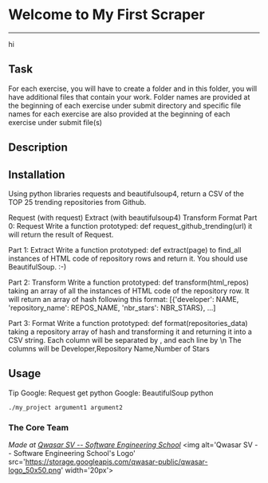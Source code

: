 # Welcome to My First Scraper
***
hi
## Task
For each exercise, you will have to create a folder and in this folder, you will have additional files that contain your work. Folder names are provided at the beginning of each exercise under submit directory and specific file names for each exercise are also provided at the beginning of each exercise under submit file(s)

## Description
<!doctype html><html itemscope="" itemtype="http://schema.org/WebPage" lang="en"><head><meta charset="UTF-8"><meta content="origin" name="referrer"><meta content="Search the world's information, including webpages, images, videos and more. Google has many special features to help you find exactly what you're looking for." name="description"><meta content="noodp" name="robots"><meta content="/images/branding/googleg/1x/googleg_standard_color_128dp.png" itemprop="image"><meta content="origin" name="referrer"><title>Google</title><script nonce="RV78oTZM3BoorRaUbY2QZQ==">(function(){window.google={kEI:'Axs7X5WnBMut0PEPi5OcwAI',kEXPI:'31',u:'8804ad99',kBL:'vHaf'};google.sn='webhp';google.kHL='en';})();(function(){google.lc=[];google.li=0;google.getEI=function(a){for(var c;a&&(!a.getAttribute||!(c=a.getAttribute("eid")));)a=a.parentNode;return c||google.kEI};google.getLEI=function(a){for(var c=null;a&&(!a.getAttribute||!(c=a.getAttribute("leid")));)a=a.parentNode;return c};google.ml=function(){return null};google.time=function(){return Date.now()};google.log=function(a,c,b,d,g){if(b=google.logUrl(a,c,b,d,g)){a=new Image;var e=google.lc,f=google.li;e[f]=a;a.onerror=a.onload=a.onabort=function(){delete e[f]};google.vel&&google.vel.lu&&google.vel.lu(b);a.src=b;google.li=f+1}};google.logUrl=function(a,c,b,d,g){var e="",f=google.ls||"";b||-1!=c.search("&ei=")||(e="&ei="+google.getEI(d),-1==c.search("&lei=")&&(d=google.getLEI(d))&&(e+="&lei="+d));d="";!b&&google.cshid&&-
...
window.performance&&window.performance.navigation&&window.performance.navigation.type};function k(a,b){return!a||!b&&l(a)?0:a.getBoundingClientRect?m(a,b,function(c){return c.getBoundingClientRect()}):1}function l(a){if("none"==a.style.display)return!0;if(document.defaultView&&document.defaultView.getComputedStyle){var b=a.getAttribute("data-deferred");b&&a.setAttribute("data-deferred",0);var c=document.defaultView.getComputedStyle(a);c=!!c&&("hidden"==c.visibility||"0px"==c.height&&"0px"==c.width);b&&a.setAttribute("data-deferred",b);return c}return!1}
function m(a,b,c){var d=c(a);a=d.left+window.pageXOffset;c=d.top+window.pageYOffset;var e=d.width;d=d.height;var f=0;if(!b&&0>=d&&0>=e)return f;0>c+d?f=2:c>=(window.innerHeight||document.documentElement.clientHeight)&&(f=4);if(0>a+e||a>=(window.innerWi....
0==c.returnValue)c.returnValue=!0}c=[];for(d=b.a;d;d=d.parentNode)c.push(d);a=a.type;for(d=
c.length-1;0<=d;d--){b.a=c[d];var f=Aa(c[d],a,!0,b);e=e&&f}for(d=0;d<c.length;d++)b.a=c[d],f=Aa(c[d],a,!1,b),e=e&&f}return e}return za(a,new T(b,this))},Y=function(a){a=a[W];return a instanceof V?a:null},Z="__closure_events_fn_"+(1E9*Math.random()>>>0),ua=function(a){if("function"==aa(a))return a;a[Z]||(a[Z]=function(b){return a.handleEvent(b)});return a[Z]};ta(document,"DOMContentLoaded",function(){document.f&&(document.f.q.getAttribute("data-saf")||document.f.q.focus());document.gbqf&&document.gbqf.q.focus();document.images&&((new Image).src=s)});})();</script></div><textarea class="csi" name="csi" style="display:none"></textarea><script nonce="RV78oTZM3BoorRaUbY2QZQ==">(function(){
(function(){var c=google.time();if(google.timers&&google.timers.load.t){for(var a=document.getElementsByTagName("img"),d=0,b=void 0;b=a[d++];)google.c.setup(b);google.c.e("load","imn",String(a.length));google.c.ubr(!0,c);google.c.glu&&google.c.glu();google.rll(window,!1,function(){google.tick("load","ol");google.c.u("pr")})}})();}).call(this);google.drty&&google.drty();</script></body></html>

## Installation
Using python libraries requests and beautifulsoup4, return a CSV of the TOP 25 trending repositories from Github.

Request (with request)
Extract (with beautifulsoup4)
Transform
Format
Part 0: Request
Write a function prototyped: def request_github_trending(url) it will return the result of Request.

Part 1: Extract
Write a function prototyped: def extract(page) to find_all instances of HTML code of repository rows and return it. You should use BeautifulSoup. :-)

Part 2: Transform
Write a function prototyped: def transform(html_repos) taking an array of all the instances of HTML code of the repository row.
It will return an array of hash following this format: [{'developer': NAME, 'repository_name': REPOS_NAME, 'nbr_stars': NBR_STARS}, ...]

Part 3: Format
Write a function prototyped: def format(repositories_data) taking a repository array of hash and transforming it and returning it into a CSV string. Each column will be separated by , and each line by \n
The columns will be Developer,Repository Name,Number of Stars

## Usage
Tip
Google: Request get python
Google: BeautifulSoup python
```
./my_project argument1 argument2
```

### The Core Team


<span><i>Made at <a href='https://qwasar.io'>Qwasar SV -- Software Engineering School</a></i></span>
<span><img alt='Qwasar SV -- Software Engineering School's Logo' src='https://storage.googleapis.com/qwasar-public/qwasar-logo_50x50.png' width='20px'></span>

